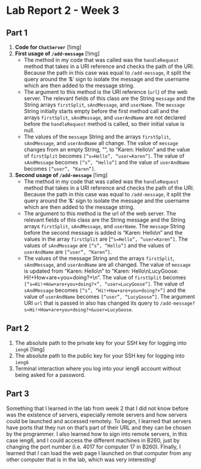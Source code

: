 # Lab Report 2 - Week 3

## Part 1
1. **Code for `ChatServer`**
   [!img]
2. **First usage of `/add-message`**
   [!img]
   * The method in my code that was called was the `handleRequest` method that takes in a
     URI reference and checks the path of the URI. Because the path in this case was equal
     to `/add-message`, it split the query around the ‘&’ sign to isolate the message and
     the username which are then added to the message string.
   * The argument to this method is the URI reference (`url`) of the web server. The relevant
     fields of this class are the String `message` and the String arrays `firstSplit`,
     `sAndMessage`, and `userName`. The `message` String initially starts empty before the
     first method call and the arrays `firstSplit`, `sAndMessage`, and `userAndName` are not
     declared before the `handleRequest` method is called, so their initial value is null.
   * The values of the `message` String and the arrays `firstSplit`, `sAndMessage`, and
     `userAndName` all change. The value of `message` changes from an empty String, “”,
     to “Karen: Hello\n” and the value of `firstSplit` becomes `[“s=Hello”, “user=Karen”]`.
     The value of `sAndMessage` becomes `[“s”, “Hello”]` and the value of `userAndName`
     becomes `[“user”, “Karen”]`.
3. **Second usage of `/add-message`**
   [!img]
   * The method in my code that was called was the `handleRequest` method that takes in a
     URI reference and checks the path of the URI. Because the path in this case was equal
     to `/add-message`, it split the query around the ‘&’ sign to isolate the message and
     the username which are then added to the message string.
   * The argument to this method is the url of the web server. The relevant fields of this
     class are the String message and the String arrays `firstSplit`, `sAndMessage`, and `userName`.
     The `message` String before the second message is added is “Karen: Hello\n” and the values
     in the array `firstSplit` are [`“s=Hello”, “user=Karen”]`. The values of `sAndMessage` are
     `[“s”, “Hello”]` and the values of `userAndName` are `[“user”, “Karen”]`.
   * The values of the message String and the arrays `firstSplit`, `sAndMessage`, and `userAndName` 
     are all changed. The value of `message` is updated from “Karen: Hello\n” to
     “Karen: Hello\nLucyGoose: Hi!+How+are+you+doing?+\n”. The value of `firstSplit` becomes
     `[“s=Hi!+How+are+you+doing?+”, “user=LucyGoose”]`. The value of `sAndMessage` becomes
     `[“s”, “Hi!+How+are+you+doing?+”]` and the value of `userAndName` becomes `[“user”, “LucyGoose”]`.
     The argument URI `url` that is passed in also has changed its query to
     `/add-message?s=Hi!+How+are+you+doing?+&user=LucyGoose`.

## Part 2
1. The absolute path to the private key for your SSH key for logging into `ieng6`
[!img]
3. The absolute path to the public key for your SSH key for logging into `ieng6`
4. Terminal interaction where you log into your ieng6 account without being asked for a password.

## Part 3
Something that I learned in the lab from week 2 that I did not know before was the existence of servers, especially remote servers and how servers could be launched and accessed remotely. To begin, I learned that servers have ports that they run on that’s part of their URL and they can be chosen by the programmer. I also learned how to sign into remote servers, in this case ieng6, and I could access the different machines in B260, just by changing the port number (i.e. 4017 for computer 17 in B260). FInally, I learned that I can load the web page I launched on that computer from any other computer that is in the lab, which was very interesting!



   
